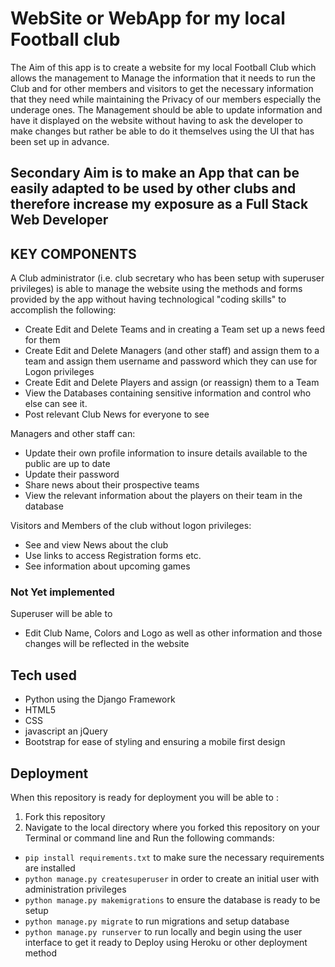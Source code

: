 # WebSite or WebApp for my local Football club

The Aim of this app is to create a website for my local Football Club which allows the management to Manage the 
information that it needs to run the Club and for other members and visitors to get the necessary information that they 
need while maintaining the Privacy of our members especially the underage ones. The Management  should be able to update
information and have it displayed on the website without having to ask the developer to make changes but rather be able 
to do it themselves using the UI that has been set up in advance.

## Secondary Aim is to make an App that can be easily adapted to be used by other clubs and therefore increase my exposure as a Full Stack Web Developer

## KEY COMPONENTS

A Club administrator (i.e. club secretary who has been setup with superuser privileges) is able to manage the website 
using the methods and forms provided by the app without having technological "coding skills" to accomplish the following:
* Create Edit and Delete Teams and in creating a Team set up a news feed for them
* Create Edit and Delete Managers (and other staff) and assign them to a team and assign them username and password which they can use for Logon privileges
* Create Edit and Delete Players and assign (or reassign) them to a Team
* View the Databases containing sensitive information and control who else can see it.
* Post relevant Club News for everyone to see


Managers and other staff can:
* Update their own profile information to insure details available to the public are up to date
* Update their password
* Share news about their prospective teams
* View the relevant information about the players on their team in the database

Visitors and Members of the club without logon privileges:
* See and view News about the club
* Use links to access Registration forms etc.
* See information about upcoming games

### Not Yet implemented
Superuser will be able to 
* Edit Club Name, Colors and Logo as well as other information and those changes will be reflected in the website

## Tech used

* Python using the  Django Framework
* HTML5
* CSS
* javascript an jQuery
* Bootstrap for ease of styling and ensuring a mobile first design

## Deployment
When this repository is ready for deployment you will be able to :

1. Fork this repository
2. Navigate to the local directory where you forked this repository on your Terminal or command line and Run the following commands:
* `pip install requirements.txt` to make sure the necessary requirements are installed
* `python manage.py createsuperuser` in order to create an initial user with administration privileges
* `python manage.py makemigrations` to ensure the database is ready to be setup
* `python manage.py migrate` to run migrations and setup database
* `python manage.py runserver` to run locally and begin using the user interface to get it ready to Deploy using Heroku or other deployment method
